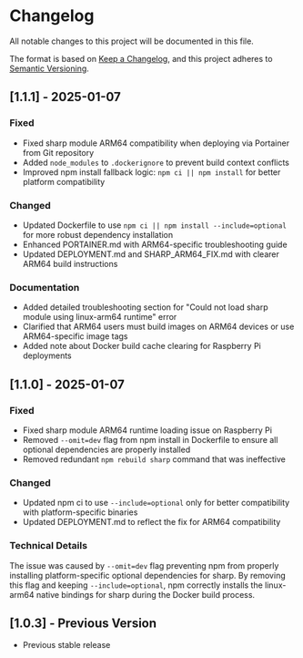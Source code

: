 # Changelog

All notable changes to this project will be documented in this file.

The format is based on [Keep a Changelog](https://keepachangelog.com/en/1.0.0/),
and this project adheres to [Semantic Versioning](https://semver.org/spec/v2.0.0.html).

## [1.1.1] - 2025-01-07

### Fixed
- Fixed sharp module ARM64 compatibility when deploying via Portainer from Git repository
- Added `node_modules` to `.dockerignore` to prevent build context conflicts
- Improved npm install fallback logic: `npm ci || npm install` for better platform compatibility

### Changed
- Updated Dockerfile to use `npm ci || npm install --include=optional` for more robust dependency installation
- Enhanced PORTAINER.md with ARM64-specific troubleshooting guide
- Updated DEPLOYMENT.md and SHARP_ARM64_FIX.md with clearer ARM64 build instructions

### Documentation
- Added detailed troubleshooting section for "Could not load sharp module using linux-arm64 runtime" error
- Clarified that ARM64 users must build images on ARM64 devices or use ARM64-specific image tags
- Added note about Docker build cache clearing for Raspberry Pi deployments

## [1.1.0] - 2025-01-07

### Fixed
- Fixed sharp module ARM64 runtime loading issue on Raspberry Pi
- Removed `--omit=dev` flag from npm install in Dockerfile to ensure all optional dependencies are properly installed
- Removed redundant `npm rebuild sharp` command that was ineffective

### Changed
- Updated npm ci to use `--include=optional` only for better compatibility with platform-specific binaries
- Updated DEPLOYMENT.md to reflect the fix for ARM64 compatibility

### Technical Details
The issue was caused by `--omit=dev` flag preventing npm from properly installing platform-specific optional dependencies for sharp. By removing this flag and keeping `--include=optional`, npm correctly installs the linux-arm64 native bindings for sharp during the Docker build process.

## [1.0.3] - Previous Version
- Previous stable release
